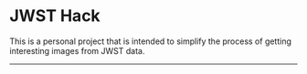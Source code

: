 # JWST Hack

This is a personal project that is intended to simplify the process of getting
interesting images from JWST data.

---
